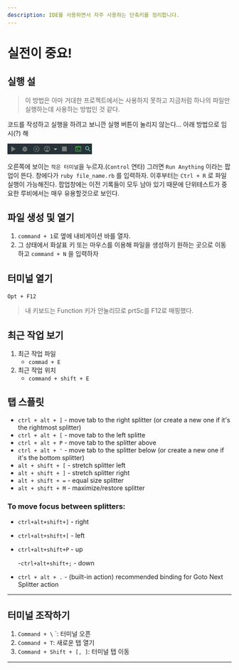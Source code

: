 ```yaml
---
description: IDE를 사용하면서 자주 사용하는 단축키를 정리합니다.
---
```


# 실전이 중요!

## 실행 설

> 이 방법은 아마 거대한 프로젝트에서는 사용하지 못하고 지금처럼 하나의 파일만 실행하는데 사용하는 방법인 것 같다.

코드를 작성하고 실행을 하려고 보니깐 실행 버튼이 눌리지 않는다... 아래 방법으로 임시\(?\) 해

![&#xC2E4;&#xD589; &#xBC84;&#xD2BC;&#xC774; &#xB20C;&#xB9AC;&#xC9C0; &#xC54A;&#xB294;&#xB2E4;...](../../../.gitbook/assets/rubymine1.png)

오른쪽에 보이는 `작은 터미널`을 누르자.\(`Control` 연타\) 그러면 `Run Anything` 이라는 팝업이 뜬다. 창에다가 `ruby file_name.rb` 를 입력하자. 이후부터는 `Ctrl + R` 로 파일 실행이 가능해진다. 팝업창에는 이전 기록들이 모두 남아 있기 때문에 단위테스트가 중요한 루비에서는 매우 유용할것으로 보인다.

## 파일 생성 및 열기

1. `command + 1`로 옆에 내비게이션 바를 열자.
2. 그 상태에서 화살표 키 또는 마우스를 이용해 파일을 생성하기 원하는 곳으로 이동하고 `command + N` 을 입력하자

## 터미널 열기

`Opt + F12`

> 내 키보드는 Function 키가 안눌리므로 prtSc를 F12로 매핑했다.

## 최근 작업 보기

1. 최근 작업 파일
   * `commad + E`
2. 최근 작업 위치
   * `command + shift + E`

## 탭 스플릿

* `ctrl + alt + ]` - move tab to the right splitter \(or create a new one if it's the rightmost splitter\)
* `ctrl + alt + [` - move tab to the left splitte 
* `ctrl + alt + P` - move tab to the splitter above
* `ctrl + alt + '` - move tab to the splitter below \(or create a new one if it's the bottom splitter\)
* `alt + shift + [` - stretch splitter left
* `alt + shift + ]` - stretch splitter right
* `alt + shift + =` - equal size splitter
* `alt + shift + M` - maximize/restore splitter

### To move focus between splitters:

* `ctrl+alt+shift+]` - right
* `ctrl+alt+shift+[` - left
* `ctrl+alt+shift+P` - up

  -`ctrl+alt+shift+;` - down

* `ctrl + alt + .` - \(built-in action\) recommended binding for Goto Next Splitter action

-----
## 터미널 조작하기

1. `Command + \` `: 터미널 오픈
2. `Command + T`: 새로운 탭 열기
3. `Command + Shift + [, ]`: 터미널 탭 이동

-----

